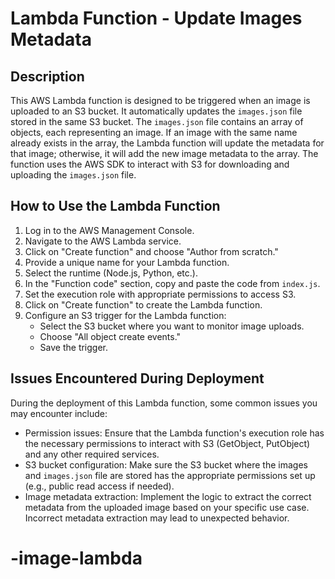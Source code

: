 # Lambda Function - Update Images Metadata

## Description
This AWS Lambda function is designed to be triggered when an image is uploaded to an S3 bucket. It automatically updates the `images.json` file stored in the same S3 bucket. The `images.json` file contains an array of objects, each representing an image. If an image with the same name already exists in the array, the Lambda function will update the metadata for that image; otherwise, it will add the new image metadata to the array. The function uses the AWS SDK to interact with S3 for downloading and uploading the `images.json` file.

## How to Use the Lambda Function
1. Log in to the AWS Management Console.
2. Navigate to the AWS Lambda service.
3. Click on "Create function" and choose "Author from scratch."
4. Provide a unique name for your Lambda function.
5. Select the runtime (Node.js, Python, etc.).
6. In the "Function code" section, copy and paste the code from `index.js`.
7. Set the execution role with appropriate permissions to access S3.
8. Click on "Create function" to create the Lambda function.
9. Configure an S3 trigger for the Lambda function:
   - Select the S3 bucket where you want to monitor image uploads.
   - Choose "All object create events."
   - Save the trigger.

## Issues Encountered During Deployment
During the deployment of this Lambda function, some common issues you may encounter include:
- Permission issues: Ensure that the Lambda function's execution role has the necessary permissions to interact with S3 (GetObject, PutObject) and any other required services.
- S3 bucket configuration: Make sure the S3 bucket where the images and `images.json` file are stored has the appropriate permissions set up (e.g., public read access if needed).
- Image metadata extraction: Implement the logic to extract the correct metadata from the uploaded image based on your specific use case. Incorrect metadata extraction may lead to unexpected behavior.


# -image-lambda
